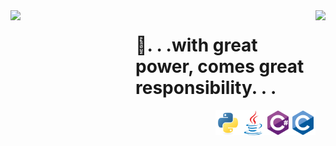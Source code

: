 <div style="display: flex;">
    <div style="flex: 1;">
        <img align="left" width="200" src="https://media4.giphy.com/media/HuMeI6fh2sKfdHlzKF/giphy.gif?cid=ecf05e47qm8bw4cso11hijweidulqzbyoztgybhtzs34xmou&ep=v1_stickers_search&rid=giphy.gif&ct=s"/>
    </div>

<div>
    <h1>👾. . .with great power, comes great responsibility. . .</h1>
    <p>
        <a href="https://www.cprogramming.com/" target="_blank" rel="noreferrer"><img align="right" src="https://raw.githubusercontent.com/devicons/devicon/master/icons/c/c-original.svg" alt="c" width="40" height="40"/></a>
        <a href="https://www.w3schools.com/cs/" target="_blank" rel="noreferrer"><img align="right" src="https://raw.githubusercontent.com/devicons/devicon/master/icons/csharp/csharp-original.svg" alt="csharp" width="40" height="40"/></a> 
        <a href="https://www.java.com" target="_blank" rel="noreferrer"><img align="right" src="https://raw.githubusercontent.com/devicons/devicon/master/icons/java/java-original.svg" alt="java" width="40" height="40"/></a> 
        <a href="https://www.python.org" target="_blank" rel="noreferrer"><img align="right" src="https://raw.githubusercontent.com/devicons/devicon/master/icons/python/python-original.svg" alt="python" width="40" height="40"/></a>
    </p>
</div>

<div>    
    <a href="https://github.com/Hisllaylla"><img align="right" height="160em" src="https://github-profile-summary-cards.vercel.app/api/cards/profile-details?username=Hisllaylla&theme=jolly&include_border=true"/>
    </a>
<div>
